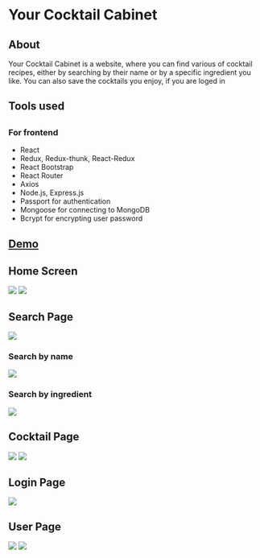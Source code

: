 <h1>Your Cocktail Cabinet</h1>

<h2>About</h2>
<p>Your Cocktail Cabinet is a website, where you can find various of cocktail recipes, either by searching by their name or by a specific ingredient you like. You can also save the cocktails you enjoy, if you are loged in</p>
<h2>Tools used<h2>
<h3>For frontend</h3>
<ul>
<li>React</li>
<li>Redux, Redux-thunk, React-Redux</li>
<li>React Bootstrap</li>
<li>React Router</li>
<li>Axios</li>

<li>Node.js, Express.js</li>
<li>Passport for authentication</li>
<li>Mongoose for connecting to MongoDB</li>
<li>Bcrypt for encrypting user password</li>
</ul>

<a href="https://your-cocktail-cabinet.netlify.app"><h2>Demo</h2></a>

<h2>Home Screen</h2>
<img src="https://i.imgur.com/ks82i6E.png"/>
<img src="https://i.imgur.com/CXvqNpe.png"/>
<h2>Search Page</h2>
<img src="https://i.imgur.com/pz5ltTT.png"/>
<h3>Search by name</h3>
<img src="https://i.imgur.com/h4v9kUi.png"/>
<h3>Search by ingredient</h3>
<img src="https://i.imgur.com/m8v77Ol.png"/>
<h2>Cocktail Page</h2>
<img src="https://i.imgur.com/JhiZMqU.png"/>
<img src="https://i.imgur.com/fTrLR4N.png"/>
<h2>Login Page</h2>
<img src="https://i.imgur.com/Bb6GyDV.png"/>
<h2>User Page</h2>
<img src="https://i.imgur.com/b9YOxVa.png"/>
<img src="https://i.imgur.com/6QMcfDy.png"/>


